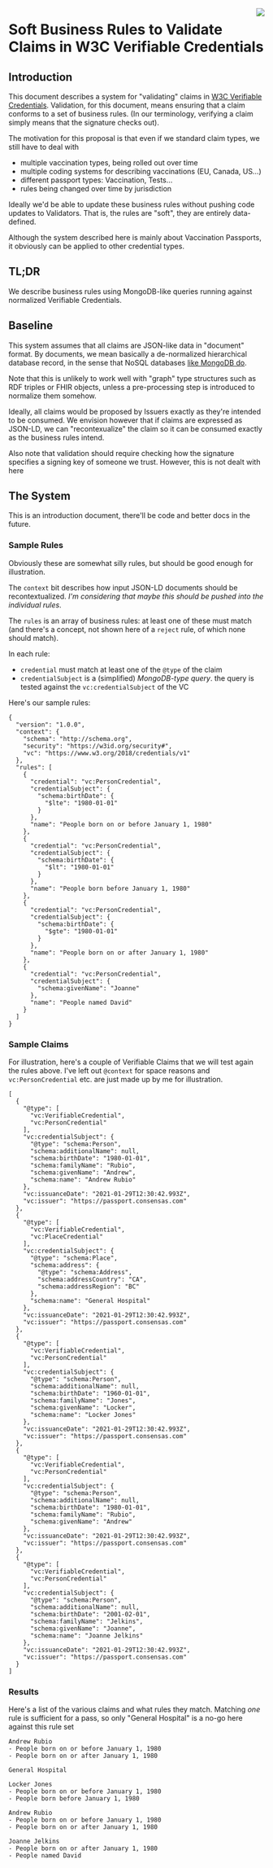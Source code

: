 <a href="https://github.com/Consensas/information-passport/tree/main/docs"><img src="https://consensas-aws.s3.amazonaws.com/icons/passports-github.png" align="right" /></a>

# Soft Business Rules to Validate Claims in W3C Verifiable Credentials

## Introduction

This document describes a system for "validating" claims 
in [W3C Verifiable Credentials](https://www.w3.org/TR/vc-data-model/). 
Validation, for this document, means ensuring that a claim
conforms to a set of business rules. 
(In our terminology, verifying a claim simply means that 
the signature checks out).

The motivation for this proposal is
that even if we standard claim types, we 
still have to deal with

* multiple vaccination types, being rolled out over time
* multiple coding systems for describing vaccinations (EU, Canada, US…)
* different passport types: Vaccination, Tests…
* rules being changed over time by jurisdiction

Ideally we'd be able to update these business rules
without pushing code updates to Validators. That is,
the rules are "soft", they are entirely data-defined.

Although the system described here is mainly about Vaccination
Passports, it obviously can be applied to other credential types.

## TL;DR

We describe business rules using MongoDB-like queries running against normalized Verifiable Credentials.

## Baseline

This system assumes that all claims are JSON-like data in "document" format. 
By documents, we mean basically a de-normalized hierarchical database record,
in the sense that NoSQL databases [like MongoDB do](https://docs.mongodb.com/manual/core/document/).

Note that this is unlikely to work well with "graph" type
structures such as RDF triples or FHIR objects, unless a pre-processing
step is introduced to normalize them somehow.

Ideally, all claims would be proposed by Issuers exactly as they're 
intended to be consumed. We envision however that if claims are
expressed as JSON-LD, we can "recontexualize" the claim so it
can be consumed exactly as the business rules intend.

Also note that validation should require checking how the signature
specifies a signing key of someone we trust. However, this is
not dealt with here

## The System

This is an introduction document, there'll be code and better docs
in the future.

### Sample Rules

Obviously these are somewhat silly rules, 
but should be good enough for illustration.

The `context` bit describes how input JSON-LD
documents should be recontextualized. 
_I'm considering that maybe this should be
pushed into the individual rules_.

The `rules` is an array of business rules: at 
least one of these must match (and there's a concept, 
not shown here of a `reject` rule, of which 
none should match).

In each rule:

- `credential` must match at least one of the `@type`
  of the claim
- `credentialSubject` is a (simplified) _MongoDB-type query_.
  the query is tested against the `vc:credentialSubject`
  of the VC

Here's our sample rules:

    {
      "version": "1.0.0",
      "context": {
        "schema": "http://schema.org",
        "security": "https://w3id.org/security#",
        "vc": "https://www.w3.org/2018/credentials/v1"
      },
      "rules": [
        {
          "credential": "vc:PersonCredential",
          "credentialSubject": {
            "schema:birthDate": {
              "$lte": "1980-01-01"
            }
          },
          "name": "People born on or before January 1, 1980"
        },
        {
          "credential": "vc:PersonCredential",
          "credentialSubject": {
            "schema:birthDate": {
              "$lt": "1980-01-01"
            }
          },
          "name": "People born before January 1, 1980"
        },
        {
          "credential": "vc:PersonCredential",
          "credentialSubject": {
            "schema:birthDate": {
              "$gte": "1980-01-01"
            }
          },
          "name": "People born on or after January 1, 1980"
        },
        {
          "credential": "vc:PersonCredential",
          "credentialSubject": {
            "schema:givenName": "Joanne"
          },
          "name": "People named David"
        }
      ]
    }


### Sample Claims

For illustration, here's a couple of Verifiable
Claims that we will test again the rules above.
I've left out `@context` for space reasons
and `vc:PersonCredential` etc. are just made up
by me for illustration.

    [
      {
        "@type": [
          "vc:VerifiableCredential",
          "vc:PersonCredential"
        ],
        "vc:credentialSubject": {
          "@type": "schema:Person",
          "schema:additionalName": null,
          "schema:birthDate": "1980-01-01",
          "schema:familyName": "Rubio",
          "schema:givenName": "Andrew",
          "schema:name": "Andrew Rubio"
        },
        "vc:issuanceDate": "2021-01-29T12:30:42.993Z",
        "vc:issuer": "https://passport.consensas.com"
      },
      {
        "@type": [
          "vc:VerifiableCredential",
          "vc:PlaceCredential"
        ],
        "vc:credentialSubject": {
          "@type": "schema:Place",
          "schema:address": {
            "@type": "schema:Address",
            "schema:addressCountry": "CA",
            "schema:addressRegion": "BC"
          },
          "schema:name": "General Hospital"
        },
        "vc:issuanceDate": "2021-01-29T12:30:42.993Z",
        "vc:issuer": "https://passport.consensas.com"
      },
      {
        "@type": [
          "vc:VerifiableCredential",
          "vc:PersonCredential"
        ],
        "vc:credentialSubject": {
          "@type": "schema:Person",
          "schema:additionalName": null,
          "schema:birthDate": "1960-01-01",
          "schema:familyName": "Jones",
          "schema:givenName": "Locker",
          "schema:name": "Locker Jones"
        },
        "vc:issuanceDate": "2021-01-29T12:30:42.993Z",
        "vc:issuer": "https://passport.consensas.com"
      },
      {
        "@type": [
          "vc:VerifiableCredential",
          "vc:PersonCredential"
        ],
        "vc:credentialSubject": {
          "@type": "schema:Person",
          "schema:additionalName": null,
          "schema:birthDate": "1980-01-01",
          "schema:familyName": "Rubio",
          "schema:givenName": "Andrew"
        },
        "vc:issuanceDate": "2021-01-29T12:30:42.993Z",
        "vc:issuer": "https://passport.consensas.com"
      },
      {
        "@type": [
          "vc:VerifiableCredential",
          "vc:PersonCredential"
        ],
        "vc:credentialSubject": {
          "@type": "schema:Person",
          "schema:additionalName": null,
          "schema:birthDate": "2001-02-01",
          "schema:familyName": "Jelkins",
          "schema:givenName": "Joanne",
          "schema:name": "Joanne Jelkins"
        },
        "vc:issuanceDate": "2021-01-29T12:30:42.993Z",
        "vc:issuer": "https://passport.consensas.com"
      }
    ]
      
### Results

Here's a list of the various claims and what rules
they match. Matching _one_ rule is sufficient for a pass,
so only "General Hospital" is a no-go here against this rule
set


    Andrew Rubio
    - People born on or before January 1, 1980
    - People born on or after January 1, 1980

    General Hospital

    Locker Jones
    - People born on or before January 1, 1980
    - People born before January 1, 1980

    Andrew Rubio
    - People born on or before January 1, 1980
    - People born on or after January 1, 1980

    Joanne Jelkins
    - People born on or after January 1, 1980
    - People named David


